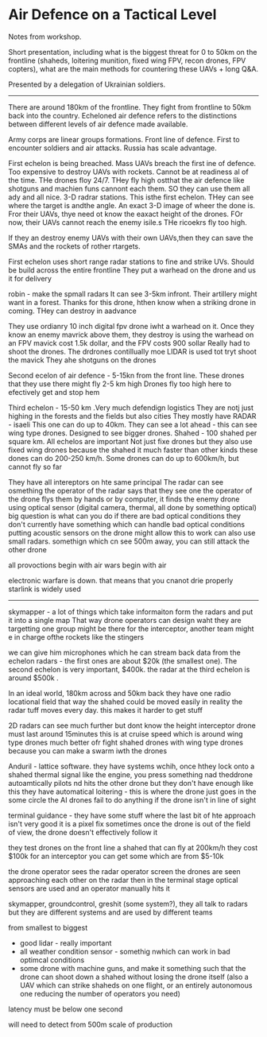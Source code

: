 # Air Defence on a Tactical Level

Notes from workshop.

Short presentation, including what is the biggest threat for 0 to 50km on the frontline (shaheds, loitering munition, fixed wing FPV, recon drones, FPV copters), what are the main methods for countering these UAVs + long Q&A.

Presented by a delegation of Ukrainian soldiers.

----

There are around 180km of the frontline.
They fight from frontline to 50km back into the country.
Echeloned air defence refers to the distinctions between different levels of air defence made available.

Army corps are linear groups formations. Front line of defence. First to encounter soldiers and air attacks.
Russia has scale advantage.

First echelon is being breached. Mass UAVs breach the first ine of defence. Too expensive to destroy UAVs with rockets.
Cannot be at readiness al of the time. THe drones floy 24/7. THey fly high ostthat the air defence like shotguns and machien funs cannont each them. SO they can use them all ady and all nice.
3-D radrar stations. This isthe first echelon. THey can see where the target is andthe angle. An exact 3-D image of wheer the done is. Fror their UAVs, thye need ot know the eaxact height of the drones.
FOr now, their UAVs cannot reach the enemy isile.s THe ricoekrs fly too high.

If they an destroy enemy UAVs with their own UAVs,then they can save the SMAs and the rockets of rother rtargets.

First echelon uses short range radar stations to fine and strike UVs.
Should be build across the entire frontline
They put a warhead on the drone and us it for delivery

robin - make the spmall radars
It can see 3-5km infront. Their artillery might want in a forest. Thanks for this drone, hthen know when a striking drone in coming. THey can destroy in aadvance

They use ordianry 10 inch digital fpv drone iwht a warhead on it.
Once they know an enemy mavrick above them, they destroy is using the warhead on an FPV
mavick cost 1.5k dollar, and the FPV costs 900 sollar
Really had to shoot the drones. The drdrones contillually moe
LIDAR is used tot tryt shoot the mavick
They ahe shotguns on the drones

Second ecelon of air defence - 5-15kn from the front line. These drones that they use there might fly 2-5 km high
Drones fly too high here to efectively get and stop hem

Third echelon - 15-50 km .Very much defendign logistics
They are notj just highing in the forests and the fields but also cities
They mostly have RADAR - isaeli
This one can do up to 40km. They can see a lot ahead - this can see wing type drones. Designed to see bigger drones.
Shahed - 100 shahed per square km. All echelos are important
Not just fixe drones but they also use fixed wing drones because the shahed it much faster than other kinds
these dones can do 200-250 km/h. Some drones can do up to 600km/h, but cannot fly so far

They have all intereptors on hte same principal
The radar can see osmething
the operator of the radar says that they see one
the operator of the drone flys them
by hands or by computer, it finds the enemy drone using optical sensor (digital camera, thermal, all done by something optical)
big question is what can you do if there are bad optical conditions
they don't currently have something which can handle bad optical conditions
putting acoustic sensors on the drone might allow this to work
can also use small radars. somethign which cn see 500m away, you can still attack the other drone

all provoctions begin with air
wars begin with air

electronic warfare is down. that means that you cnanot drie properly
starlink is widely used

------

skymapper - a lot of things which take informaiton form the radars and put it into a single map
That way drone operators can design waht they are targetting
one group might be there for the interceptor, another team might e in charge ofthe rockets like the stingers

we can give him microphones which he can stream back data from
the echelon radars - the first ones are about $20k (the smallest one). The second echelon is very important, $400k. the radar at the third echelon is around $500k .

In an ideal world, 180km across and 50km back they have one radio locational field 
that way the shahed could be moved easily
in reality the radar tuff moves every day. this makes it harder to get stuff

2D radars can see much further but dont know the height
interceptor drone must last around 15minutes
this is at cruise speed which is around wing type drones
much better ofr fight shahed drones with wing type drones because you can make a swarm iwth the drones

Anduril - lattice software.
they have systems wchih, once hthey lock onto a shahed thermal signal like the engine, you press something nad theddrone autoamtically pilots nd hits the other drone
but they don't have enough like this
they have automatical loitering - this is where the drone just goes in the some circle
the AI drones fail to do anything if the drone isn't in line of sight

terminal guidance - they have some stuff where the last bit of hte approach isn't very good
it is a pixel fix sometimes
once the drone is out of the field of view, the drone doesn't effectively follow it

they test drones on the front line
a shahed that can fly at 200km/h they cost $100k
for an interceptor you can get some which are from $5-10k

the drone operator sees the radar operator screen
the drones are seen approaching each other on the radar
then in the terminal stage optical sensors are used and an operator manually hits it

skymapper, groundcontrol, greshit (some system?), they all talk to radars but they are different systems and are used by different teams

from smallest to biggest
- good lidar - really important
- all weather condition sensor - somethig nwhich can work in bad optimcal conditions
- some drone with machine guns, and make it something such that the drone can shoot down a shahed without losing the drone itself (also a UAV which can strike shaheds on one flight, or an entirely autonomous one reducing the number of operators you need)

latency must be below one second

will need to detect from 500m
scale of production







